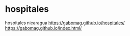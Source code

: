 # hospitales
hospitales nicaragua
https://gabomag.github.io/hospitales/
https://gabomag.github.io/index.html/
